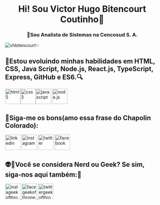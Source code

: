 <h1 align="center">Hi! Sou Victor Hugo Bitencourt Coutinho🚀</h1>
<h3 align="center">🔭Sou Analista de Sistemas na Cencosud S. A.</h3>

<p align="left"><img src="https://komarev.com/ghpvc/?username=vhbitencourtc&color=blue" alt="vhbitencourt"/>✨</p>

<h2 align="left">🌱Estou evoluindo minhas habilidades em HTML, CSS, Java Script, Node.js, React.js, TypeScript, Express, GitHub e ES6.🔍️</h2>
<p align="left"><a href="#" target="_blank"><img src="https://www.freeiconspng.com/uploads/html5-icon-1.png" alt="html5" widht="50" height="50"/></a><a href="#" target="_blank"><img src="https://th.bing.com/th/id/R.1fcf13fa04009c29fcc43eb54e157cd6?rik=%2fs0SayI%2bS0XwYQ&riu=http%3a%2f%2fuhorizon.pe%2fwp-content%2fuploads%2f2014%2f01%2fcss3_logo.png&ehk=ymnAB7XXck6xUNuhPIC74mpdyNb%2fdYjbo2EN2eDnpQw%3d&risl=&pid=ImgRaw&r=0" alt="css3" widht="50" height="50" /></a><a href="#" target="_blank"><img src="https://clipartart.com/images/javascript-icon-clipart-6.png" alt="javascript" widht="50" height="50"/></a> <a href="#" target="_blank"><img src="https://1.bp.blogspot.com/-sqAjIvOtpXI/XYoCmqOyMwI/AAAAAAAAJig/CowR8wgEauEs-RXN2IPmLYkC7NHoHuA3gCLcBGAsYHQ/s1600/node-js-logo.png" alt="node.js" widht="50" height="50"/></a></p>

<h2 align="left"><strong>📱Siga-me os bons(amo essa frase do Chapolin Colorado):</strong></h2>
<p align="left"><a href="https://www.linkedin.com/in/vhbitencourtc/" target="_blank"> <img src="https://image.flaticon.com/icons/png/512/174/174857.png" alt="linkedin" widht="50" height="50"/></a> <a href="https://www.instagram.com/vhbitencourtc/" target="_blank"> <img src="https://th.bing.com/th/id/R.26d9974a1feec9905a4e0d5e5ddf8db6?rik=ycoXFwG5Udz08A&pid=ImgRaw" alt="instagram" widht="50" height="50"/></a> <a href="https://twitter.com/vhbitencourtc" target="_blank"> <img src="https://imagepng.org/wp-content/uploads/2018/08/twitter-icone.png" alt="twitter" widht="50" height="50"/></a> <a href="https://www.facebook.com/vhbitencourtc" target="_blank"><img src="https://1.bp.blogspot.com/-E7Q8QGQi8jU/WImcvZPvYQI/AAAAAAAACTw/0Er2C5lpPrkRx_JMFTMU0ifRdjS3e4XJQCLcB/s1600/VEKTOR%2BICON7.png" alt="facebook" widht="50" height="50"/></a></p>


  <h2 align="down">👽️💚Você se considera Nerd ou Geek? Se sim, siga-nos aqui também:📱</h2>
  <p align="down"><a href="https://www.instagram.com/lojageekofthrones/" target="_blank"> <img src="https://th.bing.com/th/id/R.20a13c58563faeabdacb022214eebcc1?rik=xuPcsREskL8LAw&pid=ImgRaw" alt="instageekofthrones" widht="50" height="50"/></a><a href="https://www.facebook.com/lojageekofthrones" target="_blank"> <img src="https://1.bp.blogspot.com/-E7Q8QGQi8jU/WImcvZPvYQI/AAAAAAAACTw/0Er2C5lpPrkRx_JMFTMU0ifRdjS3e4XJQCLcB/s1600/VEKTOR%2BICON7.png" alt="facegeekofthrones" widht="50" height="50"/></a><a href="https://twitter.com/ljgeekofthrones" target="_blank"> <img src="https://th.bing.com/th/id/R.378f8d0e6a1f813408cb197f76ff5905?rik=qFCqXx9pIV0Olg&riu=http%3a%2f%2ficons.iconarchive.com%2ficons%2fampeross%2fsmooth%2f512%2fTwitter-icon.png&ehk=6RpELAirt9UnFZ7kuRmyEh28PMVhgijsMo83oJW39ws%3d&risl=&pid=ImgRaw" alt="twittergeekofthrones" widht="50" height="50"/></a></p>

<!--
**vhbitencourtc/vhbitencourtc** is a ✨ _special_ ✨ repository because its `README.md` (this file) appears on your GitHub profile.

Here are some ideas to get you started:

- 👯 I’m looking to collaborate on ...
- 🤔 I’m looking for help with ...
- 💬 Ask me about ...
- 😄 Pronouns: ...
- ⚡ Fun fact: ...
-->
